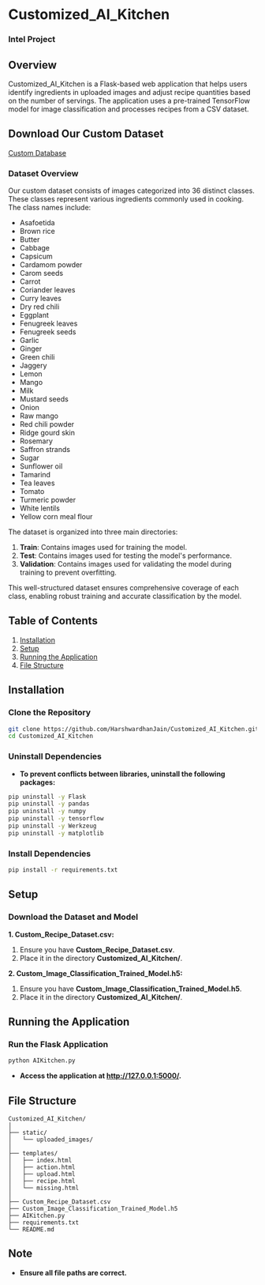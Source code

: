 # Customized_AI_Kitchen


### Intel Project


## Overview
Customized_AI_Kitchen is a Flask-based web application that helps users identify ingredients in uploaded images and adjust recipe quantities based on the number of servings. The application uses a pre-trained TensorFlow model for image classification and processes recipes from a CSV dataset.


## Download Our Custom Dataset
[Custom Database](https://drive.google.com/drive/folders/117V_iMwkIQCNcPX7LwF8stYoXaYZA8bv?usp=drive_link)

### Dataset Overview
Our custom dataset consists of images categorized into 36 distinct classes. These classes represent various ingredients commonly used in cooking. The class names include:

- Asafoetida
- Brown rice
- Butter
- Cabbage
- Capsicum
- Cardamom powder
- Carom seeds
- Carrot
- Coriander leaves
- Curry leaves
- Dry red chili
- Eggplant
- Fenugreek leaves
- Fenugreek seeds
- Garlic
- Ginger
- Green chili
- Jaggery
- Lemon
- Mango
- Milk
- Mustard seeds
- Onion
- Raw mango
- Red chili powder
- Ridge gourd skin
- Rosemary
- Saffron strands
- Sugar
- Sunflower oil
- Tamarind
- Tea leaves
- Tomato
- Turmeric powder
- White lentils
- Yellow corn meal flour

The dataset is organized into three main directories:

1. **Train**: Contains images used for training the model.
2. **Test**: Contains images used for testing the model's performance.
3. **Validation**: Contains images used for validating the model during training to prevent overfitting.

This well-structured dataset ensures comprehensive coverage of each class, enabling robust training and accurate classification by the model.


## Table of Contents
1. [Installation](#installation)
2. [Setup](#setup)
3. [Running the Application](#running-the-application)
4. [File Structure](#file-structure)

## Installation

### Clone the Repository
```sh
git clone https://github.com/HarshwardhanJain/Customized_AI_Kitchen.git
cd Customized_AI_Kitchen
```

### Uninstall Dependencies
* **To prevent conflicts between libraries, uninstall the following packages:**
```sh
pip uninstall -y Flask
pip uninstall -y pandas
pip uninstall -y numpy
pip uninstall -y tensorflow
pip uninstall -y Werkzeug
pip uninstall -y matplotlib
```

### Install Dependencies
```sh
pip install -r requirements.txt
```

## Setup

### Download the Dataset and Model

**1. Custom_Recipe_Dataset.csv:**
1. Ensure you have **Custom_Recipe_Dataset.csv**.
2. Place it in the directory **Customized_AI_Kitchen/**.

**2. Custom_Image_Classification_Trained_Model.h5:**
1. Ensure you have **Custom_Image_Classification_Trained_Model.h5**.
2. Place it in the directory **Customized_AI_Kitchen/**.


## Running the Application

### Run the Flask Application
```sh
python AIKitchen.py
```
* **Access the application at http://127.0.0.1:5000/.**


## File Structure

```
Customized_AI_Kitchen/
│
├── static/
│   └── uploaded_images/
│
├── templates/
│   ├── index.html
│   ├── action.html
│   ├── upload.html
│   ├── recipe.html
│   └── missing.html
│
├── Custom_Recipe_Dataset.csv
├── Custom_Image_Classification_Trained_Model.h5
├── AIKitchen.py
├── requirements.txt
└── README.md
```

## Note
* **Ensure all file paths are correct.**
